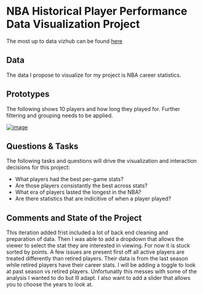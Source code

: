 # NBA Historical Player Performance Data Visualization Project

The most up to data vizhub can be found [here](https://vizhub.com/PhilapR/29ef06d19a8847699f7199f1cd7582b2)

## Data

The data I propose to visualize for my project is NBA career statistics.

## Prototypes

The following shows 10 players and how long they played for. Further filtering and grouping needs to be applied. 

[![image](https://raw.githubusercontent.com/PhilapR/dataviz-project-template-proposal/master/Screenshot%202021-09-22%20205711.png)](https://vizhub.com/PhilapR/84bb71dc5b7a453c8ba42877002185e0)



## Questions & Tasks

The following tasks and questions will drive the visualization and interaction decisions for this project:

 * What players had the best per-game stats?
 * Are those players consistantly the best across stats?
 * What era of players lasted the longest in the NBA?
 * Are there statistics that are indicitive of when a player played?

## Comments and State of the Project

This iteration added frist included a lot of back end cleaning and preparation of data. Then I was able to add a dropdown that allows the viewer to select the stat they are interested in viewing. For now it is stuck sorted by points. A few issues are present first off all active players are treated differently than retired players. Their data is from the last season while retired players have their career stats. I will be adding a toggle to look at past season vs retired players. Unfortunatly this messes with some of the analysis I wanted to do but Ill adapt. I also want to add a slider that allows you to choose the years to look at.



